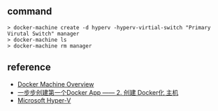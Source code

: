 ## command

```
> docker-machine create -d hyperv -hyperv-virtial-switch "Primary Virutal Switch" manager
> docker-machine ls
> docker-machine rm manager
```

## reference

- [Docker Machine Overview](https://docs.docker.com/machine/overview/)
- [一步步创建第一个Docker App —— 2. 创建 Docker化 主机](https://www.cnblogs.com/zhxshseu/p/011245978fc443fbc6f273ad7e22ed7c.html)
- [Microsoft Hyper-V](https://docs.docker.com/machine/drivers/hyper-v/)